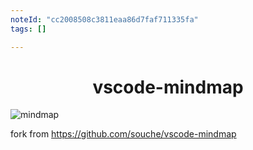 ```yaml
---
noteId: "cc2008508c3811eaa86d7faf711335fa"
tags: []

---
```


<p>
  <h1 align="center">vscode-mindmap</h1>
</p>

![mindmap](https://img.souche.com/f2e/f12837b4057a8f1c5dd5033560a48f20.gif)

fork from https://github.com/souche/vscode-mindmap
